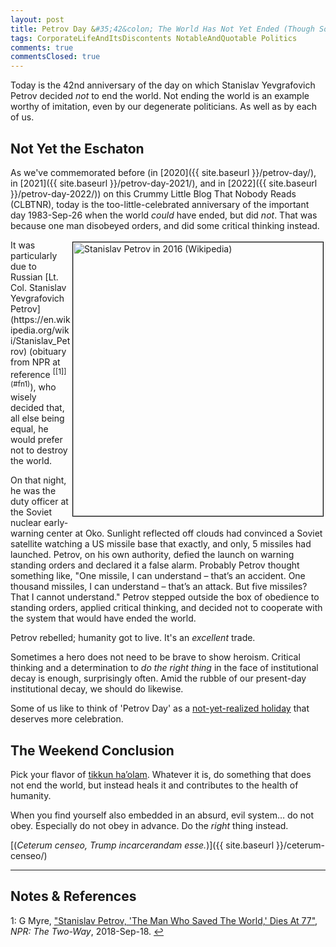 ```yaml
---
layout: post
title: Petrov Day &#35;42&colon; The World Has Not Yet Ended (Though Some Are Trying)
tags: CorporateLifeAndItsDiscontents NotableAndQuotable Politics
comments: true
commentsClosed: true
---
```


Today is the 42nd anniversary of the day on which Stanislav Yevgrafovich Petrov decided
_not_ to end the world.  Not ending the world is an example worthy of imitation, even by our
degenerate politicians.  As well as by each of us.  


## Not Yet the Eschaton  

As we've commemorated before (in [2020]({{ site.baseurl }}/petrov-day/), in 
[2021]({{ site.baseurl }}/petrov-day-2021/), and in [2022]({{ site.baseurl }}/petrov-day-2022/))
on this Crummy Little Blog That Nobody Reads (CLBTNR), today is the too-little-celebrated
anniversary of the important day 1983-Sep-26 when the world _could_ have ended, but did
_not_.  That was because one man disobeyed orders, and did some critical thinking
instead.  

<img src="{{ site.baseurl }}/images/2025-09-26-petrov-day-2025-petrov-in-2016.jpg" width="400" height="438" alt="Stanislav Petrov in 2016 (Wikipedia)" title="Stanislav Petrov in 2016 (Wikipedia)" style="float: right; margin: 3px 3px 3px 3px; border: 1px solid #000000;">
It was particularly due to Russian
[Lt. Col. Stanislav Yevgrafovich Petrov](https://en.wikipedia.org/wiki/Stanislav_Petrov)
(obituary from NPR at reference <sup id="fn1a">[[1]](#fn1)</sup>),
who wisely decided that, all else being equal, he would prefer not to destroy the world.


On that night, he was the duty officer at the Soviet nuclear early-warning center at Oko.
Sunlight reflected off clouds had convinced a Soviet satellite watching a US missile base
that exactly, and only, 5 missiles had launched. Petrov, on his own authority, defied the
launch on warning standing orders and declared it a false alarm. Probably Petrov thought
something like, "One missile, I can understand &ndash; that’s an accident. One thousand
missiles, I can understand &ndash; that’s an attack. But five missiles? That I cannot
understand." Petrov stepped outside the box of obedience to standing orders, applied
critical thinking, and decided not to cooperate with the system that would have ended the
world.  

Petrov rebelled; humanity got to live.  It's an _excellent_ trade.  

Sometimes a hero does not need to be brave to show heroism.  Critical thinking and a
determination to _do the right thing_ in the face of institutional decay is
enough, surprisingly often.  Amid the rubble of our present-day institutional decay, we
should do likewise.  


Some of us like to think of 'Petrov Day' as a 
[not-yet-realized holiday](https://www.lesswrong.com/w/petrov-day) that deserves more celebration.   


## The Weekend Conclusion  

Pick your flavor of [tikkun ha’olam](https://en.wikipedia.org/wiki/Tikkun_olam).  Whatever
it is, do something that does not end the world, but instead heals it and contributes to
the health of humanity.  

When you find yourself also embedded in an absurd, evil system&hellip; do not obey.
Especially do not obey in advance.  Do the _right_ thing instead.  

[(_Ceterum censeo, Trump incarcerandam esse._)]({{ site.baseurl }}/ceterum-censeo/)  

---

## Notes &amp; References  

<!--
<sup id="fn1a">[[1]](#fn1)</sup>

<a id="fn1">1</a>: ***, ["***"](***), *** DOI: [***](***). [↩](#fn1a)  

<a href="{{ site.baseurl }}/images/***">
  <img src="{{ site.baseurl }}/images/***" width="400" height="***" alt="***" title="***" style="float: right; margin: 3px 3px 3px 3px; border: 1px solid #000000;">
</a>

<a href="***">
  <img src="{{ site.baseurl }}/images/***" width="550" height="***" alt="***" title="***" style="margin: 3px 3px 3px 3px; border: 1px solid #000000; margin: 0 auto; display: block;">
</a>

<iframe width="400" height="224" src="***" allow="accelerometer; encrypted-media; gyroscope; picture-in-picture" allowfullscreen style="float: right; margin: 3px 3px 3px 3px; border: 1px solid #000000;"></iframe>
-->

<a id="fn1">1</a>: G Myre, ["Stanislav Petrov, 'The Man Who Saved The World,' Dies At 77"](https://www.npr.org/sections/thetwo-way/2017/09/18/551792129/stanislav-petrov-the-man-who-saved-the-world-dies-at-77), _NPR: The Two-Way_, 2018-Sep-18. [↩](#fn1a)  

